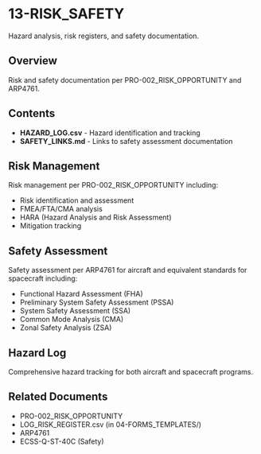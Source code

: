# 13-RISK_SAFETY

Hazard analysis, risk registers, and safety documentation.

## Overview

Risk and safety documentation per PRO-002_RISK_OPPORTUNITY and ARP4761.

## Contents

- **HAZARD_LOG.csv** - Hazard identification and tracking
- **SAFETY_LINKS.md** - Links to safety assessment documentation

## Risk Management

Risk management per PRO-002_RISK_OPPORTUNITY including:
- Risk identification and assessment
- FMEA/FTA/CMA analysis
- HARA (Hazard Analysis and Risk Assessment)
- Mitigation tracking

## Safety Assessment

Safety assessment per ARP4761 for aircraft and equivalent standards for spacecraft including:
- Functional Hazard Assessment (FHA)
- Preliminary System Safety Assessment (PSSA)
- System Safety Assessment (SSA)
- Common Mode Analysis (CMA)
- Zonal Safety Analysis (ZSA)

## Hazard Log

Comprehensive hazard tracking for both aircraft and spacecraft programs.

## Related Documents

- PRO-002_RISK_OPPORTUNITY
- LOG_RISK_REGISTER.csv (in 04-FORMS_TEMPLATES/)
- ARP4761
- ECSS-Q-ST-40C (Safety)
